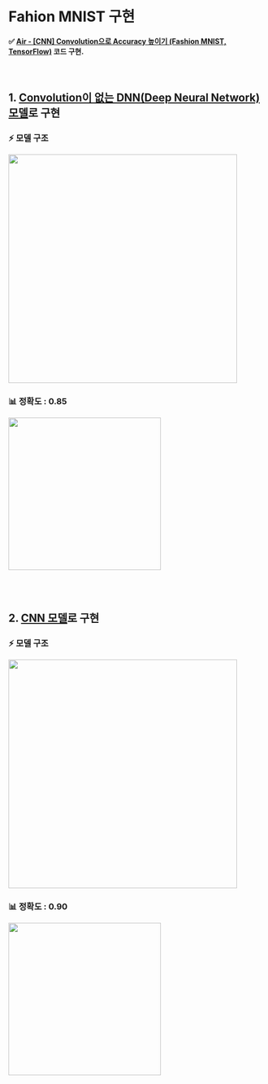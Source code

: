 # Fahion MNIST 구현

#### ✅ [Air - [CNN] Convolution으로 Accuracy 높이기 (Fashion MNIST, TensorFlow)](https://airsbigdata.tistory.com/219) 코드 구현.

<br>

## 1. [Convolution이 없는 DNN(Deep Neural Network) 모델](https://github.com/arittung/Deep_Learning_Study/blob/main/Fashion_mnist/fashion_mnist.py)로 구현
### ⚡ 모델 구조

<img src="https://user-images.githubusercontent.com/53934639/160550097-9618a9a7-0fa0-4000-b5fc-ddf3d018542d.png" style="width:450px">

### 📊 정확도 : 0.85
<img src="https://user-images.githubusercontent.com/53934639/160550272-2c6d995e-10ac-4e27-9aea-f8eb25979894.png" style="width:300px">

<br><br>

## 2. [CNN 모델](https://github.com/arittung/Deep_Learning_Study/blob/main/Fashion_mnist/cnn_fashion_mnist.py)로 구현
### ⚡ 모델 구조

<img src="https://user-images.githubusercontent.com/53934639/160550536-fc920632-69ab-4780-90d2-8b58322f1988.png" style="width:450px">


### 📊 정확도 : 0.90

<img src="https://user-images.githubusercontent.com/53934639/160550576-cb6ae6ba-a92d-4448-a7ca-d42e7e31bfc2.png" style="width:300px">




